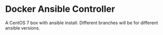 Docker Ansible Controller
==================

A CentOS 7 box with ansible install. Different branches will be for different ansible versions.
